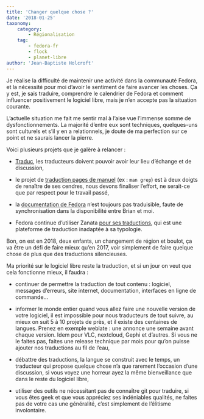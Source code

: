 ```yaml
---
title: 'Changer quelque chose ?'
date: '2018-01-25'
taxonomy:
    category:
        - Régionalisation
    tag:
        - fedora-fr
        - flock
        - planet-libre
author: 'Jean-Baptiste Holcroft'
---
```


Je réalise la difficulté de maintenir une activité dans la communauté Fedora, et la nécessité pour moi d’avoir le sentiment de faire avancer les choses. Ça y est, je sais traduire, comprendre le calendrier de Fedora et comment influencer positivement le logiciel libre, mais je n’en accepte pas la situation courante.

L’actuelle situation me fait me sentir mal à l’aise vue l’immense somme de dysfonctionnements. La majorité d’entre eux sont techniques, quelques-uns sont culturels et s’il y en a relationnels, je doute de ma perfection sur ce point et ne saurais lancer la pierre.

Voici plusieurs projets que je galère à relancer :

* [Traduc](https://traduc.org), les traducteurs doivent pouvoir avoir leur lieu d’échange et de discussion,

* le projet de [traduction pages de manuel](https://gitlab.com/perkamon/man-pages-fr) (ex : `man grep`) est à deux doigts de renaître de ses cendres, nous devons finaliser l’effort, ne serait-ce que par respect pour le travail passé,

* la [documentation de Fedora](https://docs.fedoraproject.org) n’est toujours pas traduisible, faute de synchronisation dans la disponibilité entre Brian et moi.

* Fedora continue d’utiliser Zanata [pour ses traductions](https://fedora.zanata.org), qui est une plateforme de traduction inadaptée à sa typologie.

Bon, on est en 2018, deux enfants, un changement de région et boulot, ça va être un défi de faire mieux qu’en 2017, voir simplement de faire quelque chose de plus que des traductions silencieuses.

Ma priorité sur le logiciel libre reste la traduction, et si un jour on veut que cela fonctionne mieux, il faudra :

* continuer de permettre la traduction de tout contenu : logiciel, messages d’erreurs, site internet, documentation, interfaces en ligne de commande…

* informer le monde entier quand vous allez faire une nouvelle version de votre logiciel, il est impossible pour nous traducteurs de tout suivre, au mieux on suit 5 à 10 projets de près, et il existe des centaines de langues. Prenez en exemple weblate : une annonce une semaine avant chaque version. Idem pour VLC, nextcloud, Gephi et d’autres. Si vous ne le faites pas, faites une release technique par mois pour qu’on puisse ajouter nos traductions au fil de l’eau,

* débattre des traductions, la langue se construit avec le temps, un traducteur qui propose quelque chose n’a que rarement l’occasion d’une discussion, si vous voyez une horreur ayez la même bienveillance que dans le reste du logiciel libre,

* utiliser des outils ne nécessitant pas de connaître git pour traduire, si vous êtes geek et que vous appréciez ses indéniables qualités, ne faites pas de votre cas une généralité, c’est simplement de l’élitisme involontaire.
